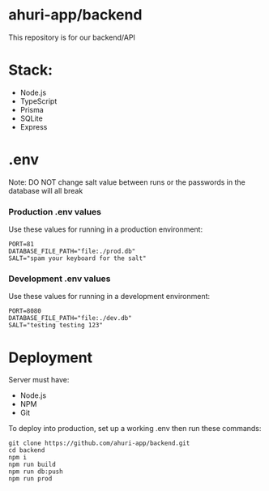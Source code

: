 # ahuri-app/backend
This repository is for our backend/API

# Stack:
 - Node.js
 - TypeScript
 - Prisma
 - SQLite
 - Express

# .env
Note: DO NOT change salt value between runs or the passwords in the database will all break

### Production .env values
Use these values for running in a production environment:
```
PORT=81
DATABASE_FILE_PATH="file:./prod.db"
SALT="spam your keyboard for the salt"
```

### Development .env values
Use these values for running in a development environment:
```
PORT=8080
DATABASE_FILE_PATH="file:./dev.db"
SALT="testing testing 123"
```

# Deployment

Server must have:
 - Node.js
 - NPM
 - Git

To deploy into production, set up a working .env then run these commands:
```
git clone https://github.com/ahuri-app/backend.git
cd backend
npm i
npm run build
npm run db:push
npm run prod
```